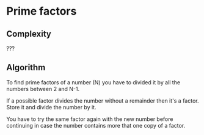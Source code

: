 # Prime factors

## Complexity

???

## Algorithm

To find prime factors of a number (N) you have to divided it by all the numbers between 2 and N-1.

If a possible factor divides the number without a remainder then it's a factor. Store it and divide the number by it.

You have to try the same factor again with the new number before continuing in case the number contains more that one copy of a factor. 